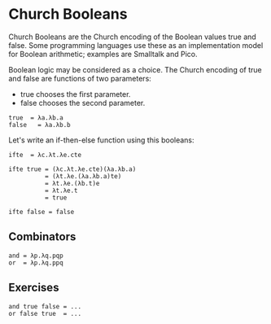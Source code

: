 # Church Booleans
Church Booleans are the Church encoding of the Boolean values true and false. Some programming languages use these as an implementation model for Boolean arithmetic; examples are Smalltalk and Pico.

Boolean logic may be considered as a choice. The Church encoding of true and false are functions of two parameters:
- true chooses the first parameter.
- false chooses the second parameter.

```
true  = λa.λb.a
false   = λa.λb.b
```
Let's write an if-then-else function using this booleans:
```
ifte  = λc.λt.λe.cte

ifte true = (λc.λt.λe.cte)(λa.λb.a)
          = (λt.λe.(λa.λb.a)te)
          = λt.λe.(λb.t)e
          = λt.λe.t
          = true

ifte false = false
```

## Combinators
```
and = λp.λq.pqp
or  = λp.λq.ppq
```

## Exercises
```
and true false = ...
or false true  = ...
```






